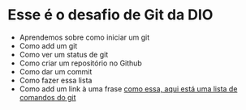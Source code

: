 # Esse é o desafio de Git da DIO
 - Aprendemos sobre como iniciar um git
 - Como add um git
 - Como ver um status de git
 - Como criar um repositório no Github
 - Como dar um commit
 - Como fazer essa lista
 - Como add um link à uma frase [como essa, aqui está uma lista de comandos do git](https://gist.github.com/leocomelli/2545add34e4fec21ec16)
